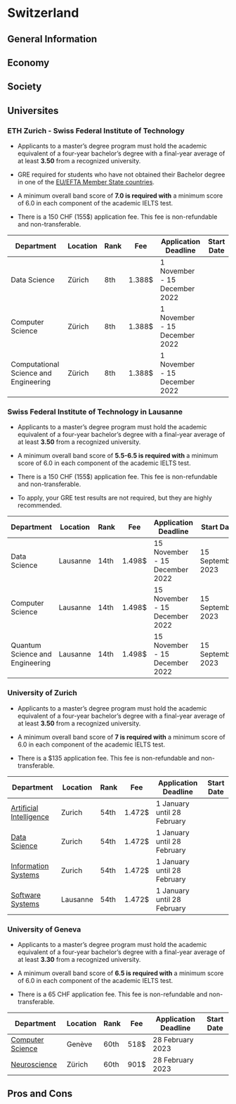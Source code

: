 # Switzerland

## General Information

## Economy

## Society

## Universites

### ETH Zurich - Swiss Federal Institute of Technology

- Applicants to a master’s degree program must hold the academic equivalent of a four-year bachelor’s degree with a final-year average of at least **3.50** from a recognized university. 

- 	GRE required for students who have not obtained their Bachelor degree in one of the [EU/EFTA Member State countries](https://www.eda.admin.ch/europa/en/home/europaeische-union/erweiterungsprozess/mitgliedstaaten.html).

- A minimum overall band score of **7.0 is required with** a minimum score of 6.0 in each component of the academic IELTS test.

- There is a 150 CHF (155$) application fee. This fee is non-refundable and non-transferable.

| **Department**   | **Location** | **Rank** | **Fee**   | **Application Deadline** | **Start Date** |
|------------------|--------------|----------|-----------|--------------------------|----------------|
|Data Science | Zürich | 8th | 1.388$  | 1 November - 15 December 2022 |  |
|Computer Science | Zürich | 8th | 1.388$  | 1 November - 15 December 2022 |
|Computational Science and Engineering | Zürich | 8th | 1.388$  |  1 November - 15 December 2022 |                |



### Swiss Federal Institute of Technology in Lausanne

- Applicants to a master’s degree program must hold the academic equivalent of a four-year bachelor’s degree with a final-year average of at least **3.50** from a recognized university.

- A minimum overall band score of **5.5-6.5 is required with** a minimum score of 6.0 in each component of the academic IELTS test.

- There is a 150 CHF (155$) application fee. This fee is non-refundable and non-transferable.

- To apply, your GRE test results are not required, but they are highly recommended.

| **Department**   | **Location** | **Rank** | **Fee**   | **Application Deadline** | **Start Date** |
|------------------|--------------|----------|-----------|--------------------------|----------------|
|Data Science | Lausanne | 14th | 1.498$  |  15 November - 15 December 2022 | 15 September 2023               |
|Computer Science | Lausanne | 14th | 1.498$  |   15 November - 15 December 2022 |  15 September 2023               |
|Quantum Science and Engineering | Lausanne | 14th | 1.498$ | 15 November - 15 December 2022 |     15 September 2023            |

### University of Zurich

- Applicants to a master’s degree program must hold the academic equivalent of a four-year bachelor’s degree with a final-year average of at least **3.50** from a recognized university.

- A minimum overall band score of **7 is required with** a minimum score of 6.0 in each component of the academic IELTS test.

- There is a $135 application fee. This fee is non-refundable and non-transferable.

| **Department**   | **Location** | **Rank** | **Fee**   | **Application Deadline** | **Start Date** |
|------------------|--------------|----------|-----------|--------------------------|----------------|
|[Artificial Intelligence](https://www.oec.uzh.ch/en/studies/master/it/ai.html) | Zurich | 54th | 1.472$  | 1 January until 28 February |                |
|[Data Science](https://www.oec.uzh.ch/en/studies/master/it/ds.html) | Zurich | 54th | 1.472$  | 1 January until 28 February |                |
|[Information Systems](https://www.oec.uzh.ch/en/studies/master/it/is.html) | Zurich | 54th | 1.472$ | 1 January until 28 February |                |
|[Software Systems](https://www.oec.uzh.ch/en/studies/master/it/sosy.html) | Lausanne | 54th | 1.472$ | 1 January until 28 February |                |

### University of Geneva

- Applicants to a master’s degree program must hold the academic equivalent of a four-year bachelor’s degree with a final-year average of at least **3.30** from a recognized university.

- A minimum overall band score of **6.5 is required with** a minimum score of 6.0 in each component of the academic IELTS test.

- There is a 65 CHF application fee. This fee is non-refundable and non-transferable.

| **Department**   | **Location** | **Rank** | **Fee**   | **Application Deadline** | **Start Date** |
|------------------|--------------|----------|-----------|--------------------------|----------------|
|[Computer Science](https://masters.unige.ch/sciences#computer-science) | Genève | 60th | 518$  | 28 February 2023 |                |
|[Neuroscience](https://masters.unige.ch/sciences#neuroscience) | Zürich | 60th | 901$  | 28 February 2023 |                |

## Pros and Cons


